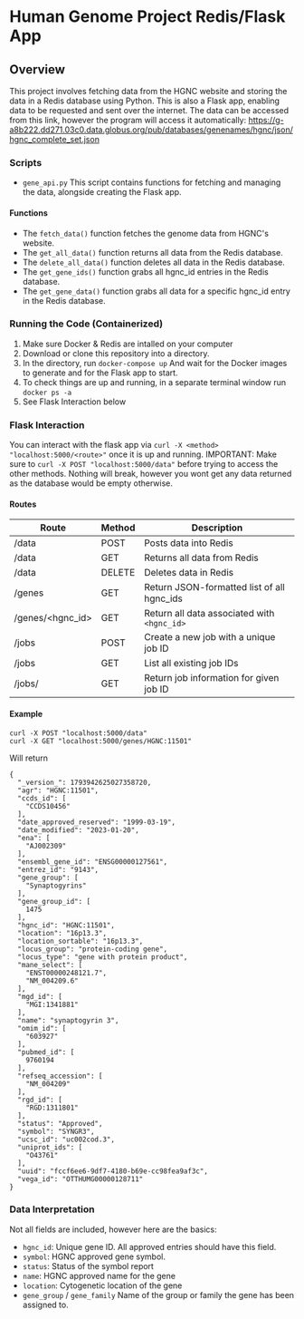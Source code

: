# Human Genome Project Redis/Flask App

## Overview

This project involves fetching data from the HGNC website and storing the data in a Redis database using Python. This is also a Flask app, enabling data to be requested and sent over the internet. The data can be accessed from this link, however the program will access it automatically: https://g-a8b222.dd271.03c0.data.globus.org/pub/databases/genenames/hgnc/json/hgnc_complete_set.json

### Scripts
- `gene_api.py`
This script contains functions for fetching and managing the data, alongside creating the Flask app.
#### Functions
- The `fetch_data()` function fetches the genome data from HGNC's website.
- The `get_all_data()` function returns all data from the Redis database.
- The `delete_all_data()` function deletes all data in the Redis database.
- The `get_gene_ids()` function grabs all hgnc_id entries in the Redis database.
- The `get_gene_data()` function grabs all data for a specific hgnc_id entry in the Redis database.

### Running the Code (Containerized)
1. Make sure Docker & Redis are intalled on your computer
2. Download or clone this repository into a directory.
3. In the directory, run `docker-compose up` And wait for the Docker images to generate and for the Flask app to start.
4. To check things are up and running, in a separate terminal window run `docker ps -a`
5. See Flask Interaction below

### Flask Interaction
You can interact with the flask app via `curl -X <method> "localhost:5000/<route>"` once it is up and running.
IMPORTANT: Make sure to `curl -X POST "localhost:5000/data"` before trying to access the other methods. Nothing will break, however you wont get any data returned as the database would be empty otherwise.

#### Routes
| Route            | Method | Description                                   |
|------------------|--------|-----------------------------------------------|
| /data            | POST   | Posts data into Redis                         |
| /data            | GET    | Returns all data from Redis                   |
| /data            | DELETE | Deletes data in Redis                         |
| /genes           | GET    | Return JSON-formatted list of all hgnc_ids    |
| /genes/<hgnc_id> | GET    | Return all data associated with `<hgnc_id>`   |
| /jobs            | POST   | Create a new job with a unique job ID         |
| /jobs            | GET    | List all existing job IDs                     |
| /jobs/<jobid>    | GET    | Return job information for given job ID       |

#### Example

```
curl -X POST "localhost:5000/data"
curl -X GET "localhost:5000/genes/HGNC:11501"
```

Will return

```
{
  "_version_": 1793942625027358720,
  "agr": "HGNC:11501",
  "ccds_id": [
    "CCDS10456"
  ],
  "date_approved_reserved": "1999-03-19",
  "date_modified": "2023-01-20",
  "ena": [
    "AJ002309"
  ],
  "ensembl_gene_id": "ENSG00000127561",
  "entrez_id": "9143",
  "gene_group": [
    "Synaptogyrins"
  ],
  "gene_group_id": [
    1475
  ],
  "hgnc_id": "HGNC:11501",
  "location": "16p13.3",
  "location_sortable": "16p13.3",
  "locus_group": "protein-coding gene",
  "locus_type": "gene with protein product",
  "mane_select": [
    "ENST00000248121.7",
    "NM_004209.6"
  ],
  "mgd_id": [
    "MGI:1341881"
  ],
  "name": "synaptogyrin 3",
  "omim_id": [
    "603927"
  ],
  "pubmed_id": [
    9760194
  ],
  "refseq_accession": [
    "NM_004209"
  ],
  "rgd_id": [
    "RGD:1311801"
  ],
  "status": "Approved",
  "symbol": "SYNGR3",
  "ucsc_id": "uc002cod.3",
  "uniprot_ids": [
    "O43761"
  ],
  "uuid": "fccf6ee6-9df7-4180-b69e-cc98fea9af3c",
  "vega_id": "OTTHUMG00000128711"
}

```

### Data Interpretation
Not all fields are included, however here are the basics:
- `hgnc_id`: Unique gene ID. All approved entries should have this field.
- `symbol`: HGNC approved gene symbol.
- `status`: Status of the symbol report
- `name`: HGNC approved name for the gene
- `location`: Cytogenetic location of the gene
- `gene_group` / `gene_family` Name of the group or family the gene has been assigned to.


